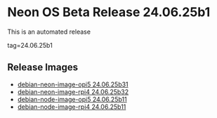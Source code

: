 # Neon OS Beta Release 24.06.25b1
This is an automated release

tag=24.06.25b1

## Release Images
- [debian-neon-image-opi5 24.06.25b31](https://download.neonaiservices.com/neon_os/core/rpi4/dev/debian-neon-image-rpi4_2024-06-25_12_55.img.xz)
- [debian-neon-image-rpi4 24.06.25b32](https://download.neonaiservices.com/neon_os/core/rpi4/dev/debian-neon-image-rpi4_2024-06-25_12_55.img.xz)
- [debian-node-image-opi5 24.06.25b11](https://download.neonaiservices.com/neon_os/node/rpi4/dev/debian-node-image-rpi4_2024-06-25_14_39.img.xz)
- [debian-node-image-rpi4 24.06.25b11](https://download.neonaiservices.com/neon_os/node/rpi4/dev/debian-node-image-rpi4_2024-06-25_14_39.img.xz)
